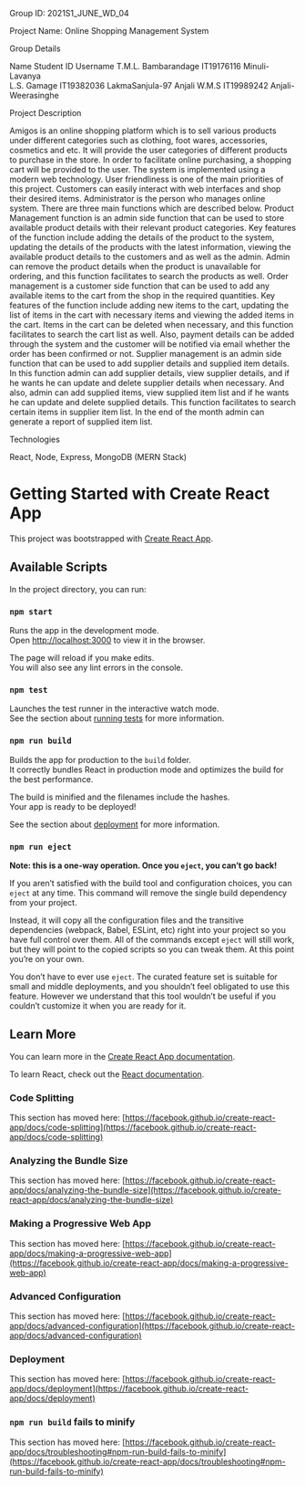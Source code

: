 Group ID: 2021S1_JUNE_WD_04

Project Name: Online Shopping Management System 

Group Details

Name                                Student ID                                     Username
T.M.L. Bambarandage                 IT19176116                                  Minuli-Lavanya  
L.S. Gamage                         IT19382036                                  LakmaSanjula-97
Anjali W.M.S                        IT19989242                                 Anjali-Weerasinghe



Project Description


Amigos is an online shopping platform which is to sell various products under different categories such as clothing, foot wares, accessories, cosmetics and etc. It will provide the user categories of different products to purchase in the store. In order to facilitate online purchasing, a shopping cart will be provided to the user. The system is implemented using a modern web technology.
User friendliness is one of the main priorities of this project. Customers can easily interact with web interfaces and shop their desired items.
Administrator is the person who manages online system. There are three main functions which are described below.
Product Management function is an admin side function that can be used to store available product details with their relevant product categories. Key features of the function include adding the details of the product to the system, updating the details of the products with the latest information, viewing the available product details to the customers and as well as the admin. Admin can remove the product details when the product is unavailable for ordering, and this function facilitates to search the products as well. 
Order management is a customer side function that can be used to add any available items to the cart from the shop in the required quantities. Key features of the function include adding new items to the cart, updating the list of items in the cart with necessary items and viewing the added items in the cart. Items in the cart can be deleted when necessary, and this function facilitates to search the cart list as well. Also, payment details can be added through the system and the customer will be notified via email whether the order has been confirmed or not.
Supplier management is an admin side function that can be used to add supplier details and supplied item details. In this function admin can add supplier details, view supplier details, and if he wants he can update and delete supplier details when necessary. And also, admin can add supplied items, view supplied item list and if he wants he can update and delete supplied details. This function facilitates to search certain items in supplier item list. In the end of the month admin can generate a report of supplied item list.



Technologies


React, Node, Express, MongoDB (MERN Stack)




# Getting Started with Create React App

This project was bootstrapped with [Create React App](https://github.com/facebook/create-react-app).

## Available Scripts

In the project directory, you can run:

### `npm start`

Runs the app in the development mode.\
Open [http://localhost:3000](http://localhost:3000) to view it in the browser.

The page will reload if you make edits.\
You will also see any lint errors in the console.

### `npm test`

Launches the test runner in the interactive watch mode.\
See the section about [running tests](https://facebook.github.io/create-react-app/docs/running-tests) for more information.

### `npm run build`

Builds the app for production to the `build` folder.\
It correctly bundles React in production mode and optimizes the build for the best performance.

The build is minified and the filenames include the hashes.\
Your app is ready to be deployed!

See the section about [deployment](https://facebook.github.io/create-react-app/docs/deployment) for more information.

### `npm run eject`

**Note: this is a one-way operation. Once you `eject`, you can’t go back!**

If you aren’t satisfied with the build tool and configuration choices, you can `eject` at any time. This command will remove the single build dependency from your project.

Instead, it will copy all the configuration files and the transitive dependencies (webpack, Babel, ESLint, etc) right into your project so you have full control over them. All of the commands except `eject` will still work, but they will point to the copied scripts so you can tweak them. At this point you’re on your own.

You don’t have to ever use `eject`. The curated feature set is suitable for small and middle deployments, and you shouldn’t feel obligated to use this feature. However we understand that this tool wouldn’t be useful if you couldn’t customize it when you are ready for it.

## Learn More

You can learn more in the [Create React App documentation](https://facebook.github.io/create-react-app/docs/getting-started).

To learn React, check out the [React documentation](https://reactjs.org/).

### Code Splitting

This section has moved here: [https://facebook.github.io/create-react-app/docs/code-splitting](https://facebook.github.io/create-react-app/docs/code-splitting)

### Analyzing the Bundle Size

This section has moved here: [https://facebook.github.io/create-react-app/docs/analyzing-the-bundle-size](https://facebook.github.io/create-react-app/docs/analyzing-the-bundle-size)

### Making a Progressive Web App

This section has moved here: [https://facebook.github.io/create-react-app/docs/making-a-progressive-web-app](https://facebook.github.io/create-react-app/docs/making-a-progressive-web-app)

### Advanced Configuration

This section has moved here: [https://facebook.github.io/create-react-app/docs/advanced-configuration](https://facebook.github.io/create-react-app/docs/advanced-configuration)

### Deployment

This section has moved here: [https://facebook.github.io/create-react-app/docs/deployment](https://facebook.github.io/create-react-app/docs/deployment)

### `npm run build` fails to minify

This section has moved here: [https://facebook.github.io/create-react-app/docs/troubleshooting#npm-run-build-fails-to-minify](https://facebook.github.io/create-react-app/docs/troubleshooting#npm-run-build-fails-to-minify)
